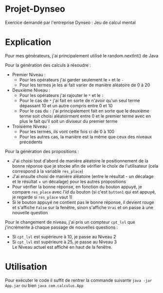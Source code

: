 # Projet-Dynseo
Exercice demandé par l'entreprise Dynseo : Jeu de calcul mental

# Explication
Pour mes générateurs, j'ai principalement utilisé le random.nextInt() de Java  
  
Pour la génération des calculs à résoudre :  
+ Premier Niveau :
  + Pour les opérateurs j'ai garder seulement le `+` et le `-`
  + Pour les termes je les ai fait varier de manière aléatoire de 0 à 20
+ Deuxième Niveau :
  + Pour les opérateurs j'ai rajouter le `*` et le `:`
  + Pour le cas de `*` j'ai fait en sorte de n'avoir qu'un seul terme dépassant 10 et un autre compris entre 0 et 10
  + Pour le cas du `:` j'ai principalement fait en sorte que le deuxième terme soit choisi aléatoirment entre 0 et le premier terme avec en plus le fait qu'il soit un diviseur du premier terme
+ Troisième Niveau :
  + Pour les termes, ils vont cette fois ci de 0 à 100
  + Pour les autres cas, la manière est la même que ceux des niveaux précédents
  
Pour la génération des propositions :
+ J'ai choisi tout d'abord de manière aléatoire le positionnement de la bonne réponse que je stocke afin de vérifier le choix de l'utilisateur (cela correspond à la variable `res_place`)
+ J'ai ensuite choisi de manière aléatoire (entre le résultat - un décalage et le résultat + un décalage) pour les autres propositions
+ Pour vérifier la bonne réponse, en fonction du bouton appuyé, je compare `res_place` avec *l'id* du bouton (si c'est `button1` qui est appuyé, je regarde si `res_place` vaut 1)
+ Si le bouton appuyé ne contient pas le bonne réponse, il devient rouge et s'affiche `False` sur la fenêtre, sinon s'affiche `Vrai` et on passe à une nouvelle question
  
Pour le changement de niveau, j'ai pris un compteur `cpt_lvl` que j'incrémente à chaque passage de nouvelles questions :
+ Si `cpt_lvl` est supérieure à 10, je passe au Niveau 2
+ Si `cpt_lvl` est supérieure à 25, je passe au Niveau 3  
Le Niveau actuel est affiché en haut de la fenêtre.
  
# Utilisation
Pour exécuter le code il suffit de rentrer la commande suivante `java -jar App.jar` ou bien `java com.calculus.App` 
